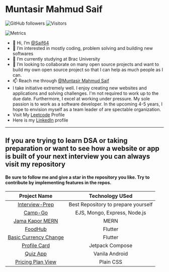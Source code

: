# Muntasir Mahmud Saif  
![GitHub followers](https://img.shields.io/github/followers/Saif64?label=Follow&style=social)
![Visitors](https://visitor-badge.glitch.me/badge?page_id=Saif64) 


![Metrics](https://metrics.lecoq.io/Saif64)

- 👋 Hi, I’m [@Saif64](https://github.com/Saif64)
- 👀 I’m interested in mostly coding, problem solving and building new softwares 
- 🌱 I’m currently studying at Brac University
- 💞️ I’m looking to collaborate on many open source projects and want to build my own open source project so that I can help as much people as I can.
- 📫 Reach me through [@Muntasir Mahmud Saif](https://www.facebook.com/muntasir.m.saif)
- I take initiative extremely well. I enjoy creating new websites and applications and solving challenges. I'm not required to work up to the due date. Furthermore, I excel at working under pressure. My sole passion is to work as a software developer. In the upcoming 4-5 years, I hope to envision myself as a team leader of are spectable organization.
- Visit My [Leetcode](https://leetcode.com/mmSaif_64) Profile
- Here is my [LinkedIn](https://www.linkedin.com/in/muntasir-mahmud-saif-9a0900233/) profile
---

## If you are trying to learn DSA or taking preparation or want to see how a website or app is built of your next interview you can always visit my repository 
#### Be sure to follow me and give a star in the repository you like. Try to contribute by implementing features in the repos.
| Project Name| Technology USed|
|:-----------:|:---------------:|
| [Interview-Prep](https://github.com/Saif64/Interview-prep) | Best Repository to prepare yourself
| [Camp-Go](https://github.com/Saif64/CampGo) | EJS, Mongo, Express, Node.js
| [Jama Kapor MERN](https://github.com/Saif64/jama-kapor) | MERN
| [FoodHub](https://github.com/Saif64/flutter-FoodHub) | Flutter
| [Basic Currency Change](https://github.com/Saif64/Flutter-vangiChai) | Flutter
| [Profile Card](https://github.com/Saif64/-JetpackCompose-ProfileCard) | Jetpack Compose
| [Quiz App](https://github.com/Saif64/TriviaApp) | Vanila Android
| [Pricing Plan View](https://github.com/Saif64/pricing-plan) | Plain CSS

